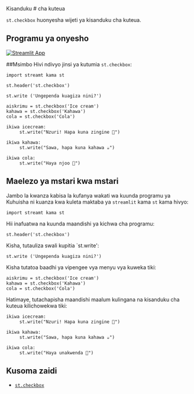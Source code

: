 Kisanduku # cha kuteua

`st.checkbox` huonyesha wijeti ya kisanduku cha kuteua.

## Programu ya onyesho

[![Streamlit App](https://static.streamlit.io/badges/streamlit_badge_black_white.svg)](https://share.streamlit.io/dataprofessor/st.checkbox/)

##Msimbo
Hivi ndivyo jinsi ya kutumia `st.checkbox`:
``` chatu
import streamt kama st

st.header('st.checkbox')

st.write ('Ungependa kuagiza nini?')

aiskrimu = st.checkbox('Ice cream')
kahawa = st.checkbox('Kahawa')
cola = st.checkbox('Cola')

ikiwa icecream:
     st.write("Nzuri! Hapa kuna zingine 🍦")
    
ikiwa kahawa:
     st.write("Sawa, hapa kuna kahawa ☕")

ikiwa cola:
     st.write("Haya njoo 🥤")
```

## Maelezo ya mstari kwa mstari
Jambo la kwanza kabisa la kufanya wakati wa kuunda programu ya Kuhuisha ni kuanza kwa kuleta maktaba ya `streamlit` kama `st` kama hivyo:
``` chatu
import streamt kama st
```

Hii inafuatwa na kuunda maandishi ya kichwa cha programu:
``` chatu
st.header('st.checkbox')
```

Kisha, tutauliza swali kupitia `st.write':
``` chatu
st.write ('Ungependa kuagiza nini?')
```

Kisha tutatoa baadhi ya vipengee vya menyu vya kuweka tiki:
``` chatu
aiskrimu = st.checkbox('Ice cream')
kahawa = st.checkbox('Kahawa')
cola = st.checkbox('Cola')
```

Hatimaye, tutachapisha maandishi maalum kulingana na kisanduku cha kuteua kilichowekwa tiki:
``` chatu
ikiwa icecream:
     st.write("Nzuri! Hapa kuna zingine 🍦")
    
ikiwa kahawa:
     st.write("Sawa, hapa kuna kahawa ☕")

ikiwa cola:
     st.write("Haya unakwenda 🥤")
```

## Kusoma zaidi
- [`st.checkbox`](https://docs.streamlit.io/library/api-reference/widgets/st.checkbox)
